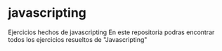 # javascripting
Ejercicios hechos de javascripting
En este repositoria podras encontrar todos los ejercicios resueltos de "Javascripting"
